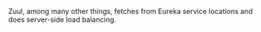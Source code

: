 Zuul, among many other things, fetches from Eureka service locations and does server-side load balancing.
